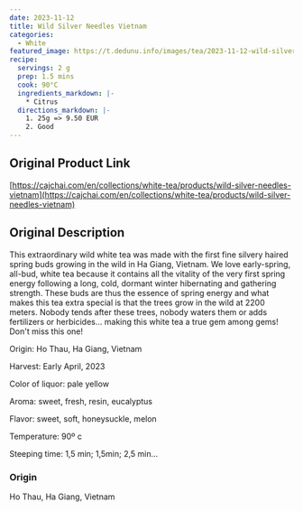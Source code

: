 ```yaml
---
date: 2023-11-12
title: Wild Silver Needles Vietnam
categories:
  - White
featured_image: https://t.dedunu.info/images/tea/2023-11-12-wild-silver-needles-1.jpeg
recipe:
  servings: 2 g
  prep: 1.5 mins
  cook: 90°C
  ingredients_markdown: |-
    * Citrus
  directions_markdown: |-
    1. 25g => 9.50 EUR
    2. Good
---
```


## Original Product Link

[https://cajchai.com/en/collections/white-tea/products/wild-silver-needles-vietnam](https://cajchai.com/en/collections/white-tea/products/wild-silver-needles-vietnam)

## Original Description

This extraordinary wild white tea was made with the first fine silvery haired spring buds growing in the wild in Ha Giang, Vietnam. We love early-spring, all-bud, white tea because it contains all the vitality of the very first spring energy following a long, cold, dormant winter hibernating and gathering strength. These buds are thus the essence of spring energy and what makes this tea extra special is that the trees grow in the wild at 2200 meters. Nobody tends after these trees, nobody waters them or adds fertilizers or herbicides... making this white tea a true gem among gems! Don't miss this one!

Origin: Ho Thau, Ha Giang, Vietnam

Harvest: Early April, 2023

Color of liquor: pale yellow

Aroma: sweet, fresh, resin, eucalyptus

Flavor: sweet, soft, honeysuckle, melon

Temperature: 90º c

Steeping time: 1,5 min; 1,5min; 2,5 min...

### Origin

Ho Thau, Ha Giang, Vietnam
